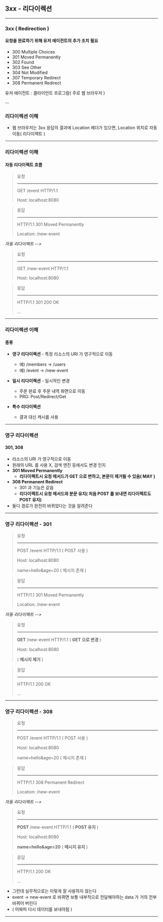 ## 3xx - 리다이렉션

---

### 3xx ( Redirection )
#### 요청을 완료하기 위해 유저 에이전트의 추가 조치 필요

- 300 Multiple Choices
- 301 Moved Permanently
- 302 Found
- 303 See Other
- 304 Not Modified
- 307 Temporary Redirect
- 308 Permanent Redirect

유저 에이전트 : 클라이언트 프로그람( 주로 웹 브라우저 )

--

### 리다이렉션 이해

- 웹 브라우저는 3xx 응답의 결과에 Location 헤더가 있으면, Location 위치로 자동 이동( 리다이렉트 )

---

### 리다이렉션 이해
#### 자동 리다이렉트 흐름

> 요청
>
> ---
>
> GET /event HTTP/1.1
>
> Host: localhost:8080

> 응답
> 
> ---
> 
> HTTP/1.1 301 Moved Permanently
> 
> Location: /new-event

_자동 리다이렉트 -->_

> 요청
>
> ---
>
> GET /new-event HTTP/1.1
>
> Host: localhost:8080

> 응답
>
> ---
>
> HTTP/1.1 301 200 OK
>
> ...

---

### 리다이렉션 이해
#### 종류

- **영구 리다이렉션** - 특정 리소스의 URI 가 영구적으로 이동
  - 예) /members -> /users
  - 예) /event -> /new-event


- **일시 리다이렉션** - 일시적인 변경
  - 주문 완료 후 주문 내역 화면으로 이동
  - PRG: Post/Redirect/Get


- **특수 리다이렉션**
  - 결과 대신 캐시를 사용


---

### 영구 리다이렉션
#### 301, 308

- 리소스의 URI 가 영구적으로 이동
- 원래의 URL 를 사용 X, 검색 엔진 등에서도 변경 인지
- **301 Moved Permanently**
  - **리다이렉트시 요청 메서드가 GET 으로 변하고, 본문이 제거될 수 있음( MAY )**
- **308 Permanent Redirect**
  - 301 과 기능은 같음
  - **리다이렉트시 요청 메서드와 분문 유지( 처음 POST 를 보내면 리다이렉트도 POST 유지)**
- 둘다 경로가 완전히 바뀌었다는 것을 알려준다

---

### 영구 리다이렉션 - 301

> 요청
>
> ---
>
> POST /event HTTP/1.1
> ( POST 사용 )
> 
> Host: localhost:8080
> 
> name=hello&age=20
> ( 메시지 존재 )

> 응답
>
> ---
>
> HTTP/1.1 301 Moved Permanently
>
> Location: /new-event

_자동 리다이렉트 -->_

> 요청
>
> ---
>
> **GET** /new-event HTTP/1.1
> ( **GET 으로 변경** )
>
> Host: localhost:8080
>
> ( **메시지 제거** )

> 응답
>
> ---
>
> HTTP/1.1 200 OK
>
> ...

---

### 영구 리다이렉션 - 308

> 요청
>
> ---
>
> POST /event HTTP/1.1
> ( POST 사용 )
>
> Host: localhost:8080
>
> name=hello&age=20
> ( 메시지 존재 )

> 응답
>
> ---
>
> HTTP/1.1 308 Permanent Redirect
>
> Location: /new-event

_자동 리다이렉트 -->_

> 요청
>
> ---
>
> **POST** /new-event HTTP/1.1
> ( **POST 유지** )
>
> Host: localhost:8080
> 
> **name=hello&age=20**
> ( **메시지 유지** )

> 응답
>
> ---
>
> HTTP/1.1 200 OK
>
> ...

- 그런데 실무적으로는 이렇게 잘 사용하지 않는다
- event -> new-event 로 바뀌면 보통 내부적으로 전달해야하는 data 가 거의 전부 바뀌어 버린다
- ( 어짜피 다시 데이터를 보내야됨 )

---

